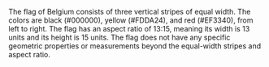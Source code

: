 The flag of Belgium consists of three vertical stripes of equal width. The colors are black (#000000), yellow (#FDDA24), and red (#EF3340), from left to right. The flag has an aspect ratio of 13:15, meaning its width is 13 units and its height is 15 units. The flag does not have any specific geometric properties or measurements beyond the equal-width stripes and aspect ratio.